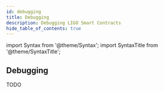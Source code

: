 ```yaml
---
id: debugging
title: Debugging
description: Debugging LIGO Smart Contracts
hide_table_of_contents: true
---
```


import Syntax from '@theme/Syntax';
import SyntaxTitle from '@theme/SyntaxTitle';

## Debugging

TODO

<!-- updated use of entry -->